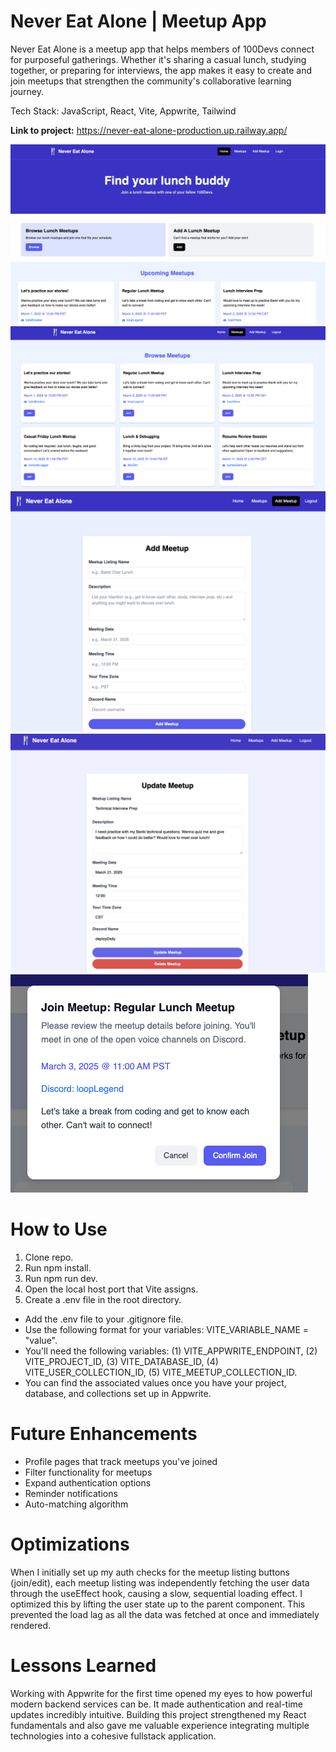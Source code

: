 # Never Eat Alone | Meetup App

Never Eat Alone is a meetup app that helps members of 100Devs connect for purposeful gatherings. Whether it's sharing a casual lunch, studying together, or preparing for interviews, the app makes it easy to create and join meetups that strengthen the community's collaborative learning journey.

Tech Stack: JavaScript, React, Vite, Appwrite, Tailwind

**Link to project:** https://never-eat-alone-production.up.railway.app/

![Home View](./src/assets/readme-images/home.png)
![Browse Meetups View](./src/assets/readme-images/browse-meetups.png)
![Add Meetup View](./src/assets/readme-images/add-meetup.png)
![Update Meetup View](./src/assets/readme-images/update-meetup.png)
![Join Meetup Modal](./src/assets/readme-images/join-meetup.png)

# How to Use
1. Clone repo.
2. Run npm install.
3. Run npm run dev.
4. Open the local host port that Vite assigns.
5. Create a .env file in the root directory.
- Add the .env file to your .gitignore file.
- Use the following format for your variables: VITE_VARIABLE_NAME = "value".
- You'll need the following variables: (1) VITE_APPWRITE_ENDPOINT, (2) VITE_PROJECT_ID, (3) VITE_DATABASE_ID, (4) VITE_USER_COLLECTION_ID, (5) VITE_MEETUP_COLLECTION_ID. 
- You can find the associated values once you have your project, database, and collections set up in Appwrite.

# Future Enhancements
- Profile pages that track meetups you've joined
- Filter functionality for meetups
- Expand authentication options
- Reminder notifications
- Auto-matching algorithm

# Optimizations
When I initially set up my auth checks for the meetup listing buttons (join/edit), each meetup listing was independently fetching the user data through the useEffect hook, causing a slow, sequential loading effect. I optimized this by lifting the user state up to the parent component. This prevented the load lag as all the data was fetched at once and immediately rendered. 

# Lessons Learned
Working with Appwrite for the first time opened my eyes to how powerful modern backend services can be. It made authentication and real-time updates incredibly intuitive. Building this project strengthened my React fundamentals and also gave me valuable experience integrating multiple technologies into a cohesive fullstack application.